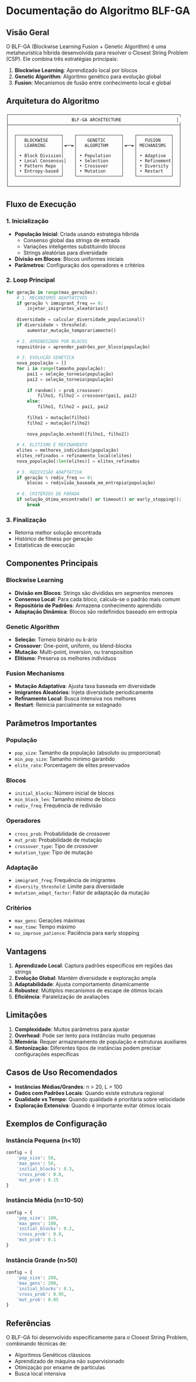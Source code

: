 # Documentação do Algoritmo BLF-GA

## Visão Geral

O BLF-GA (Blockwise Learning Fusion + Genetic Algorithm) é uma metaheurística híbrida desenvolvida para resolver o Closest String Problem (CSP). Ele combina três estratégias principais:

1. **Blockwise Learning**: Aprendizado local por blocos
2. **Genetic Algorithm**: Algoritmo genético para evolução global
3. **Fusion**: Mecanismos de fusão entre conhecimento local e global

## Arquitetura do Algoritmo

```
┌─────────────────────────────────────────────────────────────────┐
│                        BLF-GA ARCHITECTURE                     │
├─────────────────────────────────────────────────────────────────┤
│                                                                 │
│  ┌─────────────────┐    ┌─────────────────┐    ┌─────────────┐  │
│  │   BLOCKWISE     │    │    GENETIC      │    │   FUSION    │  │
│  │   LEARNING      │◄──►│   ALGORITHM     │◄──►│ MECHANISMS  │  │
│  │                 │    │                 │    │             │  │
│  │ • Block Division│    │ • Population    │    │ • Adaptive  │  │
│  │ • Local Consensus│   │ • Selection     │    │ • Refinement│  │
│  │ • Pattern Repo  │    │ • Crossover     │    │ • Diversity │  │
│  │ • Entropy-based │    │ • Mutation      │    │ • Restart   │  │
│  └─────────────────┘    └─────────────────┘    └─────────────┘  │
│                                                                 │
└─────────────────────────────────────────────────────────────────┘
```

## Fluxo de Execução

### 1. Inicialização
- **População Inicial**: Criada usando estratégia híbrida
  - Consenso global das strings de entrada
  - Variações inteligentes substituindo blocos
  - Strings aleatórias para diversidade
- **Divisão em Blocos**: Blocos uniformes iniciais
- **Parâmetros**: Configuração dos operadores e critérios

### 2. Loop Principal

```python
for geração in range(max_gerações):
    # 1. MECANISMOS ADAPTATIVOS
    if geração % immigrant_freq == 0:
        injetar_imigrantes_aleatórios()
    
    diversidade = calcular_diversidade_populacional()
    if diversidade < threshold:
        aumentar_mutação_temporariamente()
    
    # 2. APRENDIZADO POR BLOCOS
    repositório = aprender_padrões_por_bloco(população)
    
    # 3. EVOLUÇÃO GENÉTICA
    nova_população = []
    for i in range(tamanho_população):
        pai1 = seleção_torneio(população)
        pai2 = seleção_torneio(população)
        
        if random() < prob_crossover:
            filho1, filho2 = crossover(pai1, pai2)
        else:
            filho1, filho2 = pai1, pai2
        
        filho1 = mutação(filho1)
        filho2 = mutação(filho2)
        
        nova_população.extend([filho1, filho2])
    
    # 4. ELITISMO E REFINAMENTO
    elites = melhores_indivíduos(população)
    elites_refinados = refinamento_local(elites)
    nova_população[:len(elites)] = elites_refinados
    
    # 5. REDIVISÃO ADAPTATIVA
    if geração % rediv_freq == 0:
        blocos = redivisão_baseada_em_entropia(população)
    
    # 6. CRITÉRIOS DE PARADA
    if solução_ótima_encontrada() or timeout() or early_stopping():
        break
```

### 3. Finalização
- Retorna melhor solução encontrada
- Histórico de fitness por geração
- Estatísticas de execução

## Componentes Principais

### Blockwise Learning
- **Divisão em Blocos**: Strings são divididas em segmentos menores
- **Consenso Local**: Para cada bloco, calcula-se o padrão mais comum
- **Repositório de Padrões**: Armazena conhecimento aprendido
- **Adaptação Dinâmica**: Blocos são redefinidos baseado em entropia

### Genetic Algorithm
- **Seleção**: Torneio binário ou k-ário
- **Crossover**: One-point, uniform, ou blend-blocks
- **Mutação**: Multi-point, inversion, ou transposition
- **Elitismo**: Preserva os melhores indivíduos

### Fusion Mechanisms
- **Mutação Adaptativa**: Ajusta taxa baseada em diversidade
- **Imigrantes Aleatórios**: Injeta diversidade periodicamente
- **Refinamento Local**: Busca intensiva nos melhores
- **Restart**: Reinicia parcialmente se estagnado

## Parâmetros Importantes

### População
- `pop_size`: Tamanho da população (absoluto ou proporcional)
- `min_pop_size`: Tamanho mínimo garantido
- `elite_rate`: Porcentagem de elites preservados

### Blocos
- `initial_blocks`: Número inicial de blocos
- `min_block_len`: Tamanho mínimo de bloco
- `rediv_freq`: Frequência de redivisão

### Operadores
- `cross_prob`: Probabilidade de crossover
- `mut_prob`: Probabilidade de mutação
- `crossover_type`: Tipo de crossover
- `mutation_type`: Tipo de mutação

### Adaptação
- `immigrant_freq`: Frequência de imigrantes
- `diversity_threshold`: Limite para diversidade
- `mutation_adapt_factor`: Fator de adaptação da mutação

### Critérios
- `max_gens`: Gerações máximas
- `max_time`: Tempo máximo
- `no_improve_patience`: Paciência para early stopping

## Vantagens

1. **Aprendizado Local**: Captura padrões específicos em regiões das strings
2. **Evolução Global**: Mantém diversidade e exploração ampla
3. **Adaptabilidade**: Ajusta comportamento dinamicamente
4. **Robustez**: Múltiplos mecanismos de escape de ótimos locais
5. **Eficiência**: Paralelização de avaliações

## Limitações

1. **Complexidade**: Muitos parâmetros para ajustar
2. **Overhead**: Pode ser lento para instâncias muito pequenas
3. **Memória**: Requer armazenamento de população e estruturas auxiliares
4. **Sintonização**: Diferentes tipos de instâncias podem precisar configurações específicas

## Casos de Uso Recomendados

- **Instâncias Médias/Grandes**: n > 20, L > 100
- **Dados com Padrões Locais**: Quando existe estrutura regional
- **Qualidade vs Tempo**: Quando qualidade é prioritária sobre velocidade
- **Exploração Extensiva**: Quando é importante evitar ótimos locais

## Exemplos de Configuração

### Instância Pequena (n<10)
```python
config = {
    'pop_size': 50,
    'max_gens': 50,
    'initial_blocks': 0.3,
    'cross_prob': 0.8,
    'mut_prob': 0.15
}
```

### Instância Média (n=10-50)
```python
config = {
    'pop_size': 100,
    'max_gens': 100,
    'initial_blocks': 0.2,
    'cross_prob': 0.9,
    'mut_prob': 0.1
}
```

### Instância Grande (n>50)
```python
config = {
    'pop_size': 200,
    'max_gens': 200,
    'initial_blocks': 0.1,
    'cross_prob': 0.95,
    'mut_prob': 0.05
}
```

## Referências

O BLF-GA foi desenvolvido especificamente para o Closest String Problem, combinando técnicas de:
- Algoritmos Genéticos clássicos
- Aprendizado de máquina não supervisionado
- Otimização por enxame de partículas
- Busca local intensiva
